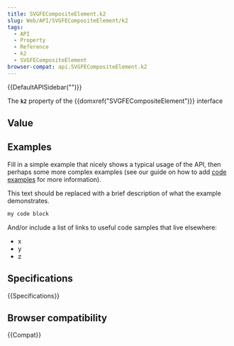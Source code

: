 ```yaml
---
title: SVGFECompositeElement.k2
slug: Web/API/SVGFECompositeElement/k2
tags:
  - API
  - Property
  - Reference
  - k2
  - SVGFECompositeElement
browser-compat: api.SVGFECompositeElement.k2
---
```

{{DefaultAPISidebar("")}}

The **`k2`** property of the {{domxref("SVGFECompositeElement")}} interface 

## Value



## Examples

Fill in a simple example that nicely shows a typical usage of the API, then perhaps some more complex examples (see our guide on how to add [code examples](/en-US/docs/MDN/Contribute/Structures/Code_examples) for more information).

This text should be replaced with a brief description of what the example demonstrates.

```js
my code block
```

And/or include a list of links to useful code samples that live elsewhere:

*   x
*   y
*   z

## Specifications

{{Specifications}}

## Browser compatibility

{{Compat}}


